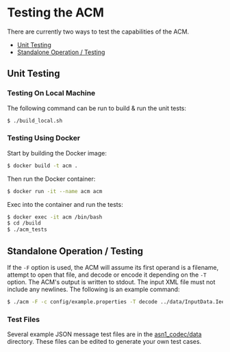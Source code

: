 # Testing the ACM

There are currently two ways to test the capabilities of the ACM.
- [Unit Testing](#unit-testing)
- [Standalone Operation / Testing](#standalone-testing)

## Unit Testing
### Testing On Local Machine
The following command can be run to build & run the unit tests:

```bash
$ ./build_local.sh
```


### Testing Using Docker
Start by building the Docker image:

```bash
$ docker build -t acm .
```

Then run the Docker container:

```bash
$ docker run -it --name acm acm
```

Exec into the container and run the tests:

```bash
$ docker exec -it acm /bin/bash
$ cd /build
$ ./acm_tests
```

## Standalone Operation / Testing

If the `-F` option is used, the ACM will assume its first operand is a filename, attempt to open that file, and decode or
encode it depending on the `-T` option. The ACM's output is written to stdout. The input XML file must not include any
newlines. The following is an example command:

```bash
$ ./acm -F -c config/example.properties -T decode ../data/InputData.Ieee1609Dot2Data.packed.xml
```

### Test Files

Several example JSON message test files are in the [asn1_codec/data](../data) directory.  These files can be edited to generate
your own test cases.